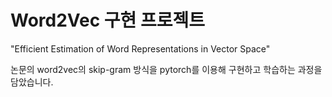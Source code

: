 # Word2Vec 구현 프로젝트 

"Efficient Estimation of Word Representations in Vector Space"

논문의 word2vec의 skip-gram 방식을 pytorch를 이용해 구현하고 학습하는 과정을 담았습니다. 
